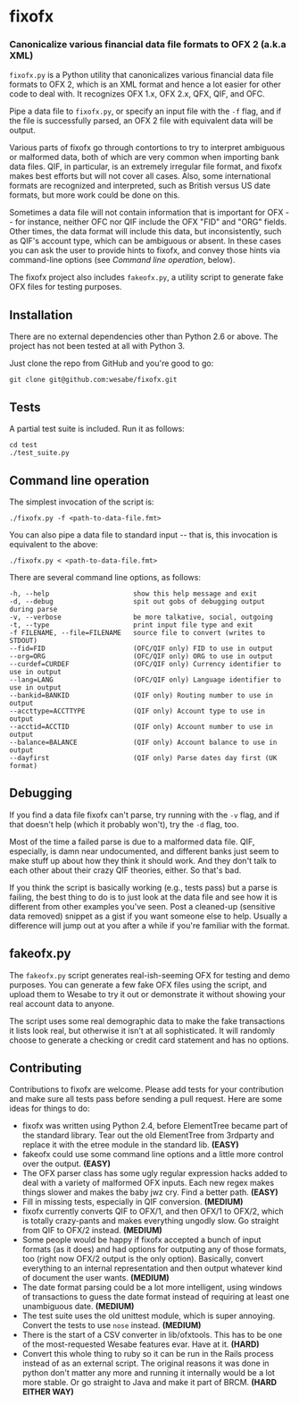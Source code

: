 # fixofx #
### Canonicalize various financial data file formats to OFX 2 (a.k.a XML) ###

`fixofx.py` is a Python utility that canonicalizes various financial data file
formats to OFX 2, which is an XML format and hence a lot easier for other code
to deal with. It recognizes OFX 1.x, OFX 2.x, QFX, QIF, and OFC.

Pipe a data file to `fixofx.py`, or specify an input file with the `-f` flag, and
if the file is successfully parsed, an OFX 2 file with equivalent data will
be output.

Various parts of fixofx go through contortions to try to interpret ambiguous
or malformed data, both of which are very common when importing bank data
files. QIF, in particular, is an extremely irregular file format, and fixofx
makes best efforts but will not cover all cases. Also, some international
formats are recognized and interpreted, such as British versus US date
formats, but more work could be done on this.

Sometimes a data file will not contain information that is important for OFX --
for instance, neither OFC nor QIF include the OFX "FID" and "ORG" fields. Other times,
the data format will include this data, but inconsistently, such as QIF's account
type, which can be ambiguous or absent. In these cases you can ask the user to 
provide hints to fixofx, and convey those hints via command-line options (see 
_Command line operation_, below).

The fixofx project also includes `fakeofx.py`, a utility script to generate fake
OFX files for testing purposes.

## Installation ##

There are no external dependencies other than Python 2.6 or above. The project
has not been tested at all with Python 3.

Just clone the repo from GitHub and you're good to go:

    git clone git@github.com:wesabe/fixofx.git

## Tests ##

A partial test suite is included. Run it as follows:
    
    cd test
    ./test_suite.py

## Command line operation ##

The simplest invocation of the script is:

    ./fixofx.py -f <path-to-data-file.fmt>
    
You can also pipe a data file to standard input -- that is, this invocation
is equivalent to the above:

    ./fixofx.py < <path-to-data-file.fmt>

There are several command line options, as follows:

    -h, --help                     show this help message and exit
    -d, --debug                    spit out gobs of debugging output during parse
    -v, --verbose                  be more talkative, social, outgoing
    -t, --type                     print input file type and exit
    -f FILENAME, --file=FILENAME   source file to convert (writes to STDOUT)
    --fid=FID                      (OFC/QIF only) FID to use in output
    --org=ORG                      (OFC/QIF only) ORG to use in output
    --curdef=CURDEF                (OFC/QIF only) Currency identifier to use in output
    --lang=LANG                    (OFC/QIF only) Language identifier to use in output
    --bankid=BANKID                (QIF only) Routing number to use in output
    --accttype=ACCTTYPE            (QIF only) Account type to use in output
    --acctid=ACCTID                (QIF only) Account number to use in output
    --balance=BALANCE              (QIF only) Account balance to use in output
    --dayfirst                     (QIF only) Parse dates day first (UK format)

## Debugging ##

If you find a data file fixofx can't parse, try running with the `-v` flag,
and if that doesn't help (which it probably won't), try the `-d` flag, too.

Most of the time a failed parse is due to a malformed data file. QIF,
especially, is damn near undocumented, and different banks just seem to make
stuff up about how they think it should work. And they don't talk to each
other about their crazy QIF theories, either. So that's bad.

If you think the script is basically working (e.g., tests pass) but a parse is
failing, the best thing to do is to just look at the data file and see how it
is different from other examples you've seen. Post a cleaned-up (sensitive
data removed) snippet as a gist if you want someone else to help. Usually a
difference will jump out at you after a while if you're familiar with the
format.

## fakeofx.py ##

The `fakeofx.py` script generates real-ish-seeming OFX for testing and demo
purposes. You can generate a few fake OFX files using the script, and upload
them to Wesabe to try it out or demonstrate it without showing your real
account data to anyone.

The script uses some real demographic data to make the fake transactions it
lists look real, but otherwise it isn't at all sophisticated. It will randomly
choose to generate a checking or credit card statement and has no options.

## Contributing ##

Contributions to fixofx are welcome. Please add tests for your contribution
and make sure all tests pass before sending a pull request. Here are some
ideas for things to do:

* fixofx was written using Python 2.4, before ElementTree became part of the
  standard library. Tear out the old ElementTree from 3rdparty and replace it
  with the etree module in the standard lib. **(EASY)**
* fakeofx could use some command line options and a little more control over
  the output. **(EASY)**
* The OFX parser class has some ugly regular expression hacks added to deal
  with a variety of malformed OFX inputs. Each new regex makes things slower
  and makes the baby jwz cry. Find a better path. **(EASY)**
* Fill in missing tests, especially in QIF conversion. **(MEDIUM)**
* fixofx currently converts QIF to OFX/1, and then OFX/1 to OFX/2, which is
  totally crazy-pants and makes everything ungodly slow. Go straight from QIF
  to OFX/2 instead. **(MEDIUM)**
* Some people would be happy if fixofx accepted a bunch of input formats (as
  it does) and had options for outputing any of those formats, too (right now
  OFX/2 output is the only option). Basically, convert everything to an
  internal representation and then output whatever kind of document the user
  wants. **(MEDIUM)**
* The date format parsing could be a lot more intelligent, using windows of
  transactions to guess the date format instead of requiring at least one
  unambiguous date. **(MEDIUM)**
* The test suite uses the old unittest module, which is super annoying.
  Convert the tests to use `nose` instead. **(MEDIUM)**
* There is the start of a CSV converter in lib/ofxtools. This has to be one of
  the most-requested Wesabe features evar. Have at it. **(HARD)**
* Convert this whole thing to ruby so it can be run in the Rails process
  instead of as an external script. The original reasons it was done in python
  don't matter any more and running it internally would be a lot more stable.
  Or go straight to Java and make it part of BRCM. **(HARD EITHER WAY)**

